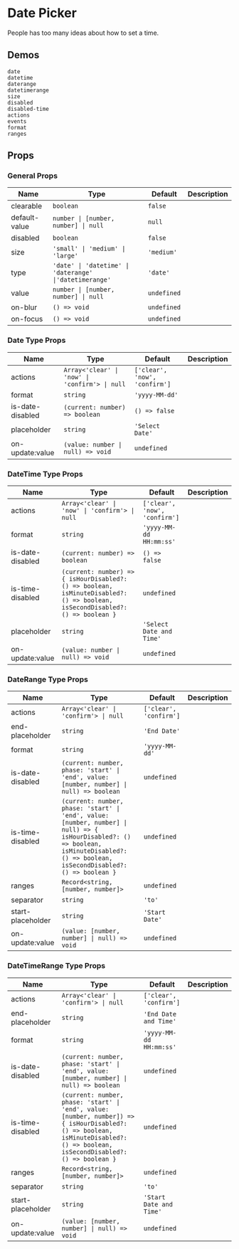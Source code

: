 # Date Picker

People has too many ideas about how to set a time.

## Demos

```demo
date
datetime
daterange
datetimerange
size
disabled
disabled-time
actions
events
format
ranges
```

## Props

### General Props

| Name | Type | Default | Description |
| --- | --- | --- | --- |
| clearable | `boolean` | `false` |  |
| default-value | `number \| [number, number] \| null` | `null` |  |
| disabled | `boolean` | `false` |  |
| size | `'small' \| 'medium' \| 'large'` | `'medium'` |  |
| type | `'date' \| 'datetime' \| 'daterange' \|'datetimerange'` | `'date'` |  |
| value | `number \| [number, number] \| null` | `undefined` |  |
| on-blur | `() => void` | `undefined` |  |
| on-focus | `() => void` | `undefined` |  |

### Date Type Props

| Name | Type | Default | Description |
| --- | --- | --- | --- |
| actions | `Array<'clear' \| 'now' \| 'confirm'> \| null` | `['clear', 'now', 'confirm']` |  |
| format | `string` | `'yyyy-MM-dd'` |  |
| is-date-disabled | `(current: number) => boolean` | `() => false` |  |
| placeholder | `string` | `'Select Date'` |  |
| on-update:value | `(value: number \| null) => void` | `undefined` |  |

### DateTime Type Props

| Name | Type | Default | Description |
| --- | --- | --- | --- |
| actions | `Array<'clear' \| 'now' \| 'confirm'> \| null` | `['clear', 'now', 'confirm']` |  |
| format | `string` | `'yyyy-MM-dd HH:mm:ss'` |  |
| is-date-disabled | `(current: number) => boolean` | `() => false` |  |
| is-time-disabled | `(current: number) => { isHourDisabled?: () => boolean, isMinuteDisabled?: () => boolean, isSecondDisabled?: () => boolean }` | `undefined` |  |
| placeholder | `string` | `'Select Date and Time'` |  |
| on-update:value | `(value: number \| null) => void` | `undefined` |  |

### DateRange Type Props

| Name | Type | Default | Description |
| --- | --- | --- | --- |
| actions | `Array<'clear' \| 'confirm'> \| null` | `['clear', 'confirm']` |  |
| end-placeholder | `string` | `'End Date'` |  |
| format | `string` | `'yyyy-MM-dd'` |  |
| is-date-disabled | `(current: number, phase: 'start' \| 'end', value: [number, number] \| null) => boolean` | `undefined` |  |
| is-time-disabled | `(current: number, phase: 'start' \| 'end', value: [number, number] \| null) => { isHourDisabled?: () => boolean, isMinuteDisabled?: () => boolean, isSecondDisabled?: () => boolean }` | `undefined` |  |
| ranges | `Record<string, [number, number]>` | `undefined` |  |
| separator | `string` | `'to'` |  |
| start-placeholder | `string` | `'Start Date'` |  |
| on-update:value | `(value: [number, number] \| null) => void` | `undefined` |  |

### DateTimeRange Type Props

| Name | Type | Default | Description |
| --- | --- | --- | --- |
| actions | `Array<'clear' \| 'confirm'> \| null` | `['clear', 'confirm']` |  |
| end-placeholder | `string` | `'End Date and Time'` |  |
| format | `string` | `'yyyy-MM-dd HH:mm:ss'` |  |
| is-date-disabled | `(current: number, phase: 'start' \| 'end', value: [number, number] \| null) => boolean` | `undefined` |  |
| is-time-disabled | `(current: number, phase: 'start' \| 'end', value: [number, number]) => { isHourDisabled?: () => boolean, isMinuteDisabled?: () => boolean, isSecondDisabled?: () => boolean }` | `undefined` |  |
| ranges | `Record<string, [number, number]>` | `undefined` |  |
| separator | `string` | `'to'` |  |
| start-placeholder | `string` | `'Start Date and Time'` |  |
| on-update:value | `(value: [number, number] \| null) => void` | `undefined` |  |
